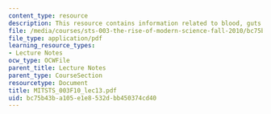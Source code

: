 ```yaml
---
content_type: resource
description: This resource contains information related to blood, guts and images.
file: /media/courses/sts-003-the-rise-of-modern-science-fall-2010/bc75b43ba105e1e8532dbb450374cd40_MITSTS_003F10_lec13.pdf
file_type: application/pdf
learning_resource_types:
- Lecture Notes
ocw_type: OCWFile
parent_title: Lecture Notes
parent_type: CourseSection
resourcetype: Document
title: MITSTS_003F10_lec13.pdf
uid: bc75b43b-a105-e1e8-532d-bb450374cd40
---
```

